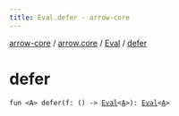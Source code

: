 ```yaml
---
title: Eval.defer - arrow-core
---
```


[arrow-core](../../index.html) / [arrow.core](../index.html) / [Eval](index.html) / [defer](./defer.html)

# defer

`fun <A> defer(f: () -> `[`Eval`](index.html)`<`[`A`](defer.html#A)`>): `[`Eval`](index.html)`<`[`A`](defer.html#A)`>`